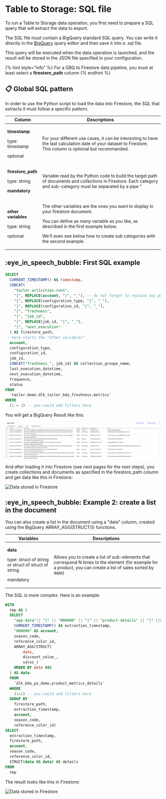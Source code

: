 # Table to Storage: SQL file

To run a Table to Storage data operation, you first need to prepare a SQL query that will extract the data to export.

The SQL file must contain a BigQuery standard SQL query. You can write it directly in the [BigQuery](https://console.cloud.google.com/bigquery) query editor and then save it into a .sql file.

This query will be executed when the data operation is launched, and the result will be stored in the JSON file specified in your configuration.

{% hint style="info" %}
For a GBQ to Firestore data pipeline, you must at least select a **firestore\_path** column
{% endhint %}

## **📋** Global SQL pattern

In order to use the Python script to load the data into Firestore, the SQL that extracts it must follow a specific pattern.

| Column                                                                                     | Descriptions                                                                                                                                                                                                                                                                                                                                                                                                                                                                                                                                                                                                          |
| ------------------------------------------------------------------------------------------ | --------------------------------------------------------------------------------------------------------------------------------------------------------------------------------------------------------------------------------------------------------------------------------------------------------------------------------------------------------------------------------------------------------------------------------------------------------------------------------------------------------------------------------------------------------------------------------------------------------------------- |
| <p><strong>timestamp</strong></p><p>type: timestamp</p><p>optional</p>                     | <p>For your different use cases, it can be interesting to have the last calculation date of your dataset to Firestore.<br>This column is optional but recommanded. </p>                                                                                                                                                                                                                                                                                                                                                                                                                                               |
| <p><strong>firestore_path</strong></p><p>type: string</p><p><strong>mandatory</strong></p> | <p>Variable read by the Python code to build the target path of documents and collections in Firestore. Each category and sub-category must be separated by a pipe "|". <br><br>⚠ Remember to <strong>remove the "|"</strong> that could be in the variables that are used as path names, or it would be interpreted as a category separator!<br><br>⚠ The Firestore path is a succession of collections and documents. You must at all costs end up on a collection of documents. The defined path must therefore contain an even number of categories and sub-categories. See a screenshot of an exemple below.</p> |
| <p><strong>other variables</strong></p><p>type: string</p><p>optional</p>                  | <p>The other variables are the ones you want to display in your firestore document. </p><p>You can define as many variable as you like, as described in the first example below.</p><p>We'll even see below how to create sub categories with the second example.</p>                                                                                                                                                                                                                                                                                                                                                 |

## :eye\_in\_speech\_bubble: First SQL example

```sql
SELECT
  CURRENT_TIMESTAMP() AS timestamp,
  CONCAT(
    "tailer-activities-runs", 
    "|", REPLACE(account, "|", "_"), -- do not forget to replace any potential pipes!
    "|", REPLACE(configuration_type, "|", "_"),  
    "|", REPLACE(configuration_id, "|", "_"),  
    "|", "freshness", 
    "|", "job_id", 
    "|", REPLACE(job_id, "|", "_"), 
    "|", "next_execution"
  ) AS firestore_path,
-- here starts the "other variables"  
  account,
  configuration_type,
  configuration_id,
  job_id,
  CONCAT("freshness_", job_id) AS collection_groupe_name,
  last_execution_datetime,
  next_execution_datetime,
  frequence,
  status
FROM
  `tailer-demo.dlk_tailer_bda_freshness.metrics`
WHERE
  (1 = 1) -- you could add filters here
```

You will get a BigQuery Result like this:

![BigQuery Result](<../../.gitbook/assets/image (1) (2).png>)

And after loading it into Firestore (see next pages for the next steps), you create collections and documents as specified in the firestore\_path column and get data like this in Firestore:

![Data stored in Firestore](<../../.gitbook/assets/Capture d’écran 2022-05-19 à 10.33.46.png>)

## :eye\_in\_speech\_bubble: Example 2: create a list in the document

You can also create a list in the document using a "data" column, created using the BigQuery ARRAY\_AGG(STRUCT()) functions.

| Variables                                                                                               | Descriptions                                                                                                                                                  |
| ------------------------------------------------------------------------------------------------------- | ------------------------------------------------------------------------------------------------------------------------------------------------------------- |
| <p><strong>data</strong></p><p>type: struct of string or struct of struct of string</p><p>mandatory</p> | Allows you to create a list of sub-elements that correspond N times to the element (for example for a product, you can create a list of sales sorted by date) |

The SQL is more complex. Here is an example:

```sql
WITH
  tmp AS (
  SELECT
    "app-data"|| "|" || "000000" || "|" || "product-details" || "|" ||season_code || "|" ||"references"|| "|" ||reference_color_id AS firestore_path,
    CURRENT_TIMESTAMP() AS extraction_timestamp,
    "000000" AS account,
    season_code,
    reference_color_id,
    ARRAY_AGG(STRUCT(
        date,
        discount_value_,
        sales_)
    ORDER BY date ASC
  ) AS data
  FROM
    `dlk_bda_pa_demo.product_metrics_details`
  WHERE
    (1=1) -- you could add filters here
  GROUP BY
    firestore_path,
    extraction_timestamp,
    account,
    season_code,
    reference_color_id)
SELECT
  extraction_timestamp,
  firestore_path,
  account,
  season_code,
  reference_color_id,
  STRUCT(data AS data) AS details
FROM
  tmp
```

The result looks like this in Firestore:

![Data stored in Firestore](<../../.gitbook/assets/Capture d’écran 2022-05-19 à 14.46.42.png>)

